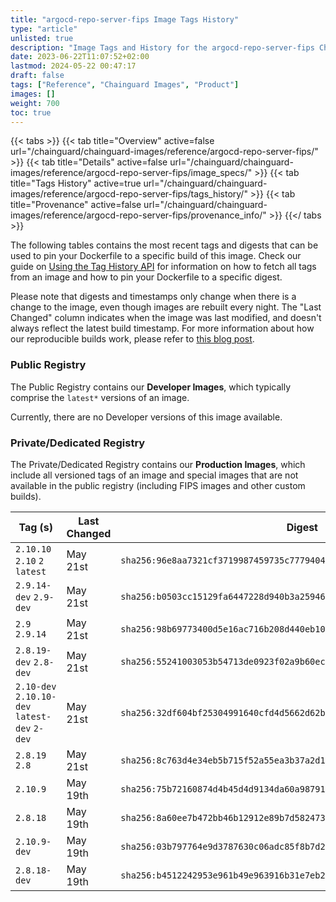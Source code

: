 ```yaml
---
title: "argocd-repo-server-fips Image Tags History"
type: "article"
unlisted: true
description: "Image Tags and History for the argocd-repo-server-fips Chainguard Image"
date: 2023-06-22T11:07:52+02:00
lastmod: 2024-05-22 00:47:17
draft: false
tags: ["Reference", "Chainguard Images", "Product"]
images: []
weight: 700
toc: true
---
```


{{< tabs >}}
{{< tab title="Overview" active=false url="/chainguard/chainguard-images/reference/argocd-repo-server-fips/" >}}
{{< tab title="Details" active=false url="/chainguard/chainguard-images/reference/argocd-repo-server-fips/image_specs/" >}}
{{< tab title="Tags History" active=true url="/chainguard/chainguard-images/reference/argocd-repo-server-fips/tags_history/" >}}
{{< tab title="Provenance" active=false url="/chainguard/chainguard-images/reference/argocd-repo-server-fips/provenance_info/" >}}
{{</ tabs >}}

The following tables contains the most recent tags and digests that can be used to pin your Dockerfile to a specific build of this image. Check our guide on [Using the Tag History API](/chainguard/chainguard-images/using-the-tag-history-api/) for information on how to fetch all tags from an image and how to pin your Dockerfile to a specific digest.

Please note that digests and timestamps only change when there is a change to the image, even though images are rebuilt every night. The "Last Changed" column indicates when the image was last modified, and doesn't always reflect the latest build timestamp. For more information about how our reproducible builds work, please refer to [this blog post](https://www.chainguard.dev/unchained/reproducing-chainguards-reproducible-image-builds).

### Public Registry
The Public Registry contains our **Developer Images**, which typically comprise the `latest*` versions of an image.

Currently, there are no Developer versions of this image available.

### Private/Dedicated Registry
The Private/Dedicated Registry contains our **Production Images**, which include all versioned tags of an image and special images that are not available in the public registry (including FIPS images and other custom builds).

| Tag (s)                                        | Last Changed | Digest                                                                    |
|------------------------------------------------|--------------|---------------------------------------------------------------------------|
|  `2.10.10` `2.10` `2` `latest`                 | May 21st     | `sha256:96e8aa7321cf3719987459735c7779404249c32bb17d881375f2c6e26dbe52cb` |
|  `2.9.14-dev` `2.9-dev`                        | May 21st     | `sha256:b0503cc15129fa6447228d940b3a25946d20560347af970a973aec046a6c41d6` |
|  `2.9` `2.9.14`                                | May 21st     | `sha256:98b69773400d5e16ac716b208d440eb10944b503a32e9acc67ce4d3de74e37aa` |
|  `2.8.19-dev` `2.8-dev`                        | May 21st     | `sha256:55241003053b54713de0923f02a9b60ec37c3fe323116794ff00a07a24cdb892` |
|  `2.10-dev` `2.10.10-dev` `latest-dev` `2-dev` | May 21st     | `sha256:32df604bf25304991640cfd4d5662d62b9cc9e50f37859b5fb444aa4c282024b` |
|  `2.8.19` `2.8`                                | May 21st     | `sha256:8c763d4e34eb5b715f52a55ea3b37a2d1062bf5b786093adeed771eba9e7728c` |
|  `2.10.9`                                      | May 19th     | `sha256:75b72160874d4b45d4d9134da60a98791e78cc1ea1cb5bda8deaa1abf82065fb` |
|  `2.8.18`                                      | May 19th     | `sha256:8a60ee7b472bb46b12912e89b7d582473e9d26d2015ba3103322aa79bc9e7993` |
|  `2.10.9-dev`                                  | May 19th     | `sha256:03b797764e9d3787630c06adc85f8b7d2a200f86bd1bc6ae711cca653802da0c` |
|  `2.8.18-dev`                                  | May 19th     | `sha256:b4512242953e961b49e963916b31e7eb208553fc6daa1a578051de2143747c48` |

